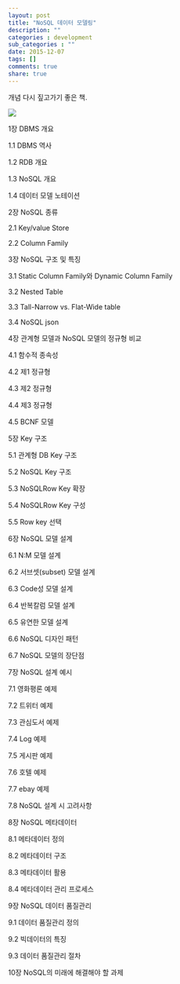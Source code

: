 ```yaml
---
layout: post
title: "NoSQL 데이터 모델링"
description: ""
categories : development
sub_categories : ""
date: 2015-12-07
tags: []
comments: true
share: true
---
```


개념 다시 짚고가기 좋은 책.

![](/assets/images/posts/401/2708EE37566BAE9D16F00A.JPEG)


1장 DBMS 개요

1.1 DBMS 역사

1.2 RDB 개요

1.3 NoSQL 개요

1.4 데이터 모델 노테이션

  

2장 NoSQL 종류

2.1 Key/value Store

2.2 Column Family

  

3장 NoSQL 구조 및 특징

3.1 Static Column Family와 Dynamic Column Family

3.2 Nested Table

3.3 Tall-Narrow vs. Flat-Wide table

3.4 NoSQL json

  

4장 관계형 모델과 NoSQL 모델의 정규형 비교

4.1 함수적 종속성

4.2 제1 정규형

4.3 제2 정규형

4.4 제3 정규형

4.5 BCNF 모델

  

5장 Key 구조

5.1 관계형 DB Key 구조

5.2 NoSQL Key 구조

5.3 NoSQLRow Key 확장

5.4 NoSQLRow Key 구성

5.5 Row key 선택

  

6장 NoSQL 모델 설계

6.1 N:M 모델 설계

6.2 서브셋(subset) 모델 설계

6.3 Code성 모델 설계

6.4 반복칼럼 모델 설계

6.5 유연한 모델 설계

6.6 NoSQL 디자인 패턴

6.7 NoSQL 모델의 장단점

  

7장 NoSQL 설계 예시

7.1 영화평론 예제

7.2 트위터 예제

7.3 관심도서 예제

7.4 Log 예제

7.5 게시판 예제

7.6 호텔 예제

7.7 ebay 예제

7.8 NoSQL 설계 시 고려사항

  

8장 NoSQL 메타데이터

8.1 메타데이터 정의

8.2 메타데이터 구조

8.3 메타데이터 활용

8.4 메타데이터 관리 프로세스

  

9장 NoSQL 데이터 품질관리

9.1 데이터 품질관리 정의

9.2 빅데이터의 특징

9.3 데이터 품질관리 절차

  

10장 NoSQL의 미래에 해결해야 할 과제  

